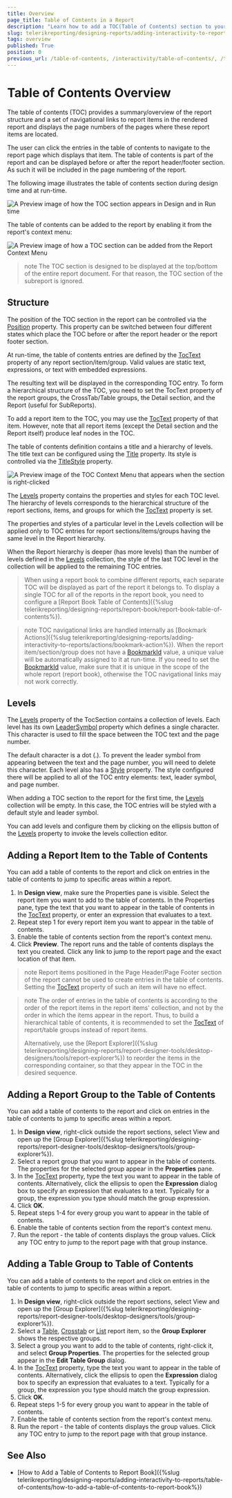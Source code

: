 ```yaml
---
title: Overview
page_title: Table of Contents in a Report
description: "Learn how to add a TOC(Table of Contents) section to your report, as well as how to change its Structure and how the TOC Levels are determined."
slug: telerikreporting/designing-reports/adding-interactivity-to-reports/table-of-contents/overview
tags: overview
published: True
position: 0
previous_url: /table-of-contents, /interactivity/table-of-contents/, /table-of-contents-report-item
---
```


# Table of Contents Overview

The table of contents (TOC) provides a summary/overview of the report structure and a set of navigational links to report items in the rendered report and displays the page numbers of the pages where these report items are located.

The user can click the entries in the table of contents to navigate to the report page which displays that item. The table of contents is part of the report and can be displayed before or after the report header/footer section. As such it will be included in the page numbering of the report.

The following image illustrates the table of contents section during design time and at run-time.

![A Preview image of how the TOC section appears in Design and in Run time](images/toc01.png)

The table of contents can be added to the report by enabling it from the report's context menu:

![A Preview image of how a TOC section can be added from the Report Context Menu](images/tocReportContextMenu.png)

> note The TOC section is designed to be displayed at the top/bottom of the entire report document. For that reason, the TOC section of the subreport is ignored.

## Structure

The position of the TOC section in the report can be controlled via the [Position](/api/Telerik.Reporting.TocSection#Telerik_Reporting_TocSection_Position) property. This property can be switched between four different states which place the TOC before or after the report header or the report footer section.

At run-time, the table of contents entries are defined by the [TocText](/api/Telerik.Reporting.ReportItemBase#Telerik_Reporting_ReportItemBase_TocText) property of any report section/item/group. Valid values are static text, expressions, or text with embedded expressions.

The resulting text will be displayed in the corresponding TOC entry. To form a hierarchical structure of the TOC, you need to set the TocText property of the report groups, the CrossTab/Table groups, the Detail section, and the Report (useful for SubReports).

To add a report item to the TOC, you may use the [TocText](/api/Telerik.Reporting.ReportItemBase#Telerik_Reporting_ReportItemBase_TocText) property of that item. However, note that all report items (except the Detail section and the Report itself) produce leaf nodes in the TOC.

The table of contents definition contains a title and a hierarchy of levels. The title text can be configured using the [Title](/api/Telerik.Reporting.TocSection#Telerik_Reporting_TocSection_Title) property. Its style is controlled via the [TitleStyle](/api/Telerik.Reporting.TocSection#Telerik_Reporting_TocSection_TitleStyle) property.

![A Preview image of the TOC Context Menu that appears when the section is right-clicked](images/tocContextMenu.png)

The [Levels](/api/Telerik.Reporting.TocSection#Telerik_Reporting_TocSection_Levels) property contains the properties and styles for each TOC level. The hierarchy of levels corresponds to the hierarchical structure of the report sections, items, and groups for which the [TocText](/api/Telerik.Reporting.ReportItemBase#Telerik_Reporting_ReportItemBase_TocText) property is set.

The properties and styles of a particular level in the Levels collection will be applied only to TOC entries for report sections/items/groups having the same level in the Report hierarchy.

When the Report hierarchy is deeper (has more levels) than the number of levels defined in the [Levels](/api/Telerik.Reporting.TocSection#Telerik_Reporting_TocSection_Levels) collection, the style of the last TOC level in the collection will be applied to the remaining TOC entries.

> When using a report book to combine different reports, each separate TOC will be displayed as part of the report it belongs to. To display a single TOC for all of the reports in the report book, you need to configure a [Report Book Table of Contents]({%slug telerikreporting/designing-reports/report-book/report-book-table-of-contents%}).

> note TOC navigational links are handled internally as [Bookmark Actions]({%slug telerikreporting/designing-reports/adding-interactivity-to-reports/actions/bookmark-action%}). When the report item/section/group does not have a [BookmarkId](/api/Telerik.Reporting.ReportItemBase#Telerik_Reporting_ReportItemBase_BookmarkId) value, a unique value will be automatically assigned to it at run-time. If you need to set the [BookmarkId](/api/Telerik.Reporting.ReportItemBase#Telerik_Reporting_ReportItemBase_BookmarkId) value, make sure that it is unique in the scope of the whole report (report book), otherwise the TOC navigational links may not work correctly.

## Levels

The [Levels](/api/Telerik.Reporting.TocSection#Telerik_Reporting_TocSection_Levels) property of the TocSection contains a collection of levels. Each level has its own [LeaderSymbol](/api/Telerik.Reporting.TocLevel#Telerik_Reporting_TocLevel_LeaderSymbol) property which defines a single character. This character is used to fill the space between the TOC text and the page number.

The default character is a dot (.). To prevent the leader symbol from appearing between the text and the page number, you will need to delete this character. Each level also has a [Style](/api/Telerik.Reporting.Drawing#Telerik_Reporting_Drawing_Style) property. The style configured there will be applied to all of the TOC entry elements: text, leader symbol, and page number.

When adding a TOC section to the report for the first time, the [Levels](/api/Telerik.Reporting.TocSection#Telerik_Reporting_TocSection_Levels) collection will be empty. In this case, the TOC entries will be styled with a default style and leader symbol.

You can add levels and configure them by clicking on the ellipsis button of the [Levels](/api/Telerik.Reporting.TocSection#Telerik_Reporting_TocSection_Levels) property to invoke the levels collection editor.

## Adding a Report Item to the Table of Contents

You can add a table of contents to the report and click on entries in the table of contents to jump to specific areas within a report.

1. In **Design view**, make sure the Properties pane is visible. Select the report item you want to add to the table of contents. In the Properties pane, type the text that you want to appear in the table of contents in the [TocText](/api/Telerik.Reporting.ReportItemBase#Telerik_Reporting_ReportItemBase_TocText) property, or enter an expression that evaluates to a text.
1. Repeat step 1 for every report item you want to appear in the table of contents.
1. Enable the table of contents section from the report's context menu.
1. Click **Preview**. The report runs and the table of contents displays the text you created. Click any link to jump to the report page and the exact location of that item.

> note Report items positioned in the Page Header/Page Footer section of the report cannot be used to create entries in the table of contents. Setting the [TocText](/api/Telerik.Reporting.ReportItemBase#Telerik_Reporting_ReportItemBase_TocText) property of such an item will have no effect.

> note The order of entries in the table of contents is according to the order of the report items in the report items' collection, and not by the order in which the items appear in the report. Thus, to build a hierarchical table of contents, it is recommended to set the [TocText](/api/Telerik.Reporting.ReportItemBase#Telerik_Reporting_ReportItemBase_TocText) of report/table groups instead of report items.
>
> Alternatively, use the [Report Explorer]({%slug telerikreporting/designing-reports/report-designer-tools/desktop-designers/tools/report-explorer%}) to reorder the items in the corresponding container, so that they appear in the TOC in the desired sequence.

## Adding a Report Group to the Table of Contents

You can add a table of contents to the report and click on entries in the table of contents to jump to specific areas within a report.

1. In **Design view**, right-click outside the report sections, select View and open up the [Group Explorer]({%slug telerikreporting/designing-reports/report-designer-tools/desktop-designers/tools/group-explorer%}).
1. Select a report group that you want to appear in the table of contents. The properties for the selected group appear in the **Properties** pane.
1. In the [TocText](/api/Telerik.Reporting.Group#Telerik_Reporting_Group_TocText) property, type the text you want to appear in the table of contents. Alternatively, click the ellipsis to open the **Expression** dialog box to specify an expression that evaluates to a text. Typically for a group, the expression you type should match the group expression.
1. Click **OK**.
1. Repeat steps 1-4 for every group you want to appear in the table of contents.
1. Enable the table of contents section from the report's context menu.
1. Run the report - the table of contents displays the group values. Click any TOC entry to jump to the report page with that group instance.

## Adding a Table Group to Table of Contents

You can add a table of contents to the report and click on entries in the table of contents to jump to specific areas within a report.

1. In **Design view**, right-click outside the report sections, select View and open up the [Group Explorer]({%slug telerikreporting/designing-reports/report-designer-tools/desktop-designers/tools/group-explorer%}).
1. Select a [Table](/api/Telerik.Reporting.Table), [Crosstab](/api/Telerik.Reporting.Crosstab) or [List](/api/Telerik.Reporting.List) report item, so the **Group Explorer** shows the respective groups.
1. Select a group you want to add to the table of contents, right-click it, and select **Group Properties**. The properties for the selected group appear in the **Edit Table Group** dialog.
1. In the [TocText](/api/Telerik.Reporting.TableGroup#Telerik_Reporting_TableGroup_TocText) property, type the text you want to appear in the table of contents. Alternatively, click the ellipsis to open the **Expression** dialog box to specify an expression that evaluates to a text. Typically for a group, the expression you type should match the group expression.
1. Click **OK**.
1. Repeat steps 1-5 for every group you want to appear in the table of contents.
1. Enable the table of contents section from the report's context menu.
1. Run the report - the table of contents displays the group values. Click any TOC entry to jump to the report page with that group instance.

## See Also

- [How to Add a Table of Contents to Report Book]({%slug telerikreporting/designing-reports/adding-interactivity-to-reports/table-of-contents/how-to-add-a-table-of-contents-to-report-book%})
